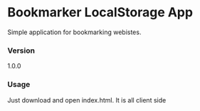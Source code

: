 # Bookmarker LocalStorage App

Simple application for bookmarking webistes.
### Version
1.0.0

### Usage

Just download and open index.html. It is all client side
